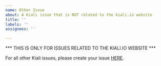 ```yaml
---
name: Other Issue
about: A Kiali issue that is NOT related to the kiali.io website
title: ''
labels: ''
assignees: ''

---
```


*** THIS IS ONLY FOR ISSUES RELATED TO THE KIALI.IO WEBSITE ***

For all other Kiali issues, please create your issue [HERE](https://github.com/kiali/kiali/issues).
